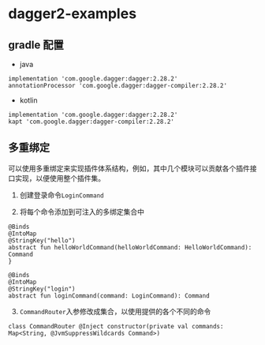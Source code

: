 # dagger2-examples

## gradle 配置

- java

```
implementation 'com.google.dagger:dagger:2.28.2'
annotationProcessor 'com.google.dagger:dagger-compiler:2.28.2'
```

- kotlin

```
implementation 'com.google.dagger:dagger:2.28.2'
kapt 'com.google.dagger:dagger-compiler:2.28.2'
```

## 多重绑定

可以使用多重绑定来实现插件体系结构，例如，其中几个模块可以贡献各个插件接口实现，以便使用整个插件集。

1. 创建登录命令`LoginCommand`

2. 将每个命令添加到可注入的多绑定集合中

```
@Binds
@IntoMap
@StringKey("hello")
abstract fun helloWorldCommand(helloWorldCommand: HelloWorldCommand): Command
}
```

```
@Binds
@IntoMap
@StringKey("login")
abstract fun loginCommand(command: LoginCommand): Command
```

3. `CommandRouter`入参修改成集合，以使用提供的各个不同的命令

```
class CommandRouter @Inject constructor(private val commands: Map<String, @JvmSuppressWildcards Command>)
```

